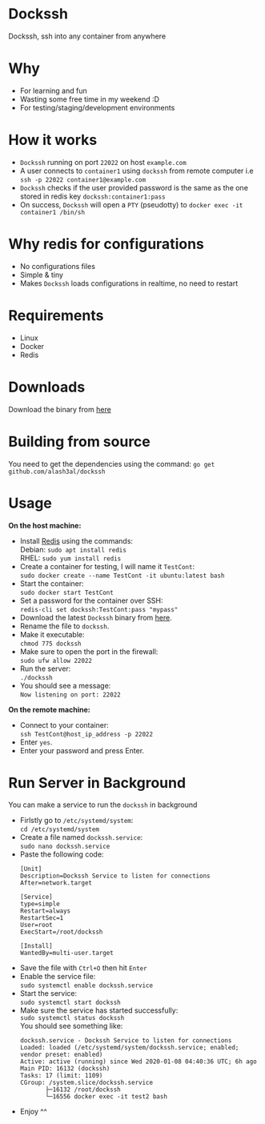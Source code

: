 # Dockssh
Dockssh, ssh into any container from anywhere

# Why
- For learning and fun
- Wasting some free time in my weekend :D
- For testing/staging/development environments

# How it works
- `Dockssh` running on port `22022` on host `example.com`
- A user connects to `container1` using `dockssh` from remote computer i.e `ssh -p 22022 container1@example.com`
- `Dockssh` checks if the user provided password is the same as the one stored in redis key `dockssh:container1:pass`
- On success, `Dockssh` will open a `PTY` (pseudotty) to `docker exec -it container1 /bin/sh`

# Why redis for configurations
- No configurations files
- Simple & tiny
- Makes `Dockssh` loads configurations in realtime, no need to restart

# Requirements
- Linux
- Docker
- Redis

# Downloads
Download the binary from [here](https://github.com/alash3al/dockssh/releases)

# Building from source
You need to get the dependencies using the command:
`go get github.com/alash3al/dockssh`

# Usage
<strong>On the host machine:</strong>
- Install [Redis](https://redis.io/) using the commands:<br/>
    Debian: `sudo apt install redis`<br/>
    RHEL: `sudo yum install redis`
- Create a container for testing, I will name it `TestCont`:<br/>
    `sudo docker create --name TestCont -it ubuntu:latest bash`
- Start the container:<br/>
    `sudo docker start TestCont`
- Set a password for the container over SSH:<br/>
    `redis-cli set dockssh:TestCont:pass "mypass"`
- Download the latest `Dockssh` binary from [here](https://github.com/alash3al/dockssh/releases).
- Rename the file to `dockssh`.
- Make it executable:<br/>
    `chmod 775 dockssh`
- Make sure to open the port in the firewall:<br/>
    `sudo ufw allow 22022`
- Run the server:<br/>
    `./dockssh`
- You should see a message:<br/>
    `Now listening on port: 22022`

<strong>On the remote machine:</strong>
- Connect to your container:<br/>
    `ssh TestCont@host_ip_address -p 22022`
- Enter `yes`.
- Enter your password and press Enter.

# Run Server in Background
You can make a service to run the `dockssh` in background
- Firlstly go to `/etc/systemd/system`: <br/>
    `cd /etc/systemd/system`
- Create a file named `dockssh.service`: <br/>
    `sudo nano dockssh.service`
- Paste the following code: <br/>
    ```
    [Unit]
    Description=Dockssh Service to listen for connections
    After=network.target

    [Service]
    type=simple
    Restart=always
    RestartSec=1
    User=root
    ExecStart=/root/dockssh

    [Install]
    WantedBy=multi-user.target
    ```
- Save the file with `Ctrl+O` then hit `Enter`
- Enable the service file: <br/>
    `sudo systemctl enable dockssh.service`
- Start the service: <br/>
    `sudo systemctl start dockssh`
- Make sure the service has started successfully: <br/>
    `sudo systemctl status dockssh` <br/>
    You should see something like: <br/>
    ```
   dockssh.service - Dockssh Service to listen for connections
   Loaded: loaded (/etc/systemd/system/dockssh.service; enabled; vendor preset: enabled)
   Active: active (running) since Wed 2020-01-08 04:40:36 UTC; 6h ago
   Main PID: 16132 (dockssh)
    Tasks: 17 (limit: 1109)
    CGroup: /system.slice/dockssh.service
           ├─16132 /root/dockssh
           └─16556 docker exec -it test2 bash
   ```
 - Enjoy ^^
